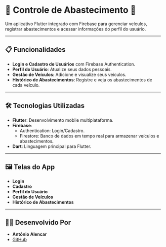 # 🚗 Controle de Abastecimento 📱

Um aplicativo Flutter integrado com Firebase para gerenciar veículos, registrar abastecimentos e acessar informações do perfil do usuário.

---

## 📋 Funcionalidades
- **Login e Cadastro de Usuários** com Firebase Authentication.
- **Perfil do Usuário**: Atualize seus dados pessoais.
- **Gestão de Veículos**: Adicione e visualize seus veículos.
- **Histórico de Abastecimentos**: Registre e veja os abastecimentos de cada veículo.

---

## 🛠️ Tecnologias Utilizadas
- **Flutter**: Desenvolvimento mobile multiplataforma.
- **Firebase**:
  - Authentication: Login/Cadastro.
  - Firestore: Banco de dados em tempo real para armazenar veículos e abastecimentos.
- **Dart**: Linguagem principal para Flutter.

---

## 🖼️ Telas do App
- **Login**
- **Cadastro**
- **Perfil do Usuário**
- **Gestão de Veículos**
- **Histórico de Abastecimentos**

---

## 👨‍💻 Desenvolvido Por
- **Antônio Alencar**
- [GitHub](https://github.com/AntonioAlenc)

